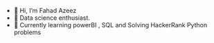 - 👋 Hi, I’m Fahad Azeez
- 👀 Data science enthusiast.
- 🌱 Currently learning powerBI , SQL and Solving HackerRank Python problems
  

<!---
fahadazeez1/fahadazeez1 is a ✨ special ✨ repository because its `README.md` (this file) appears on your GitHub profile.
You can click the Preview link to take a look at your changes.
--->
